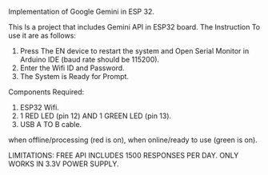 Implementation of Google Gemini in ESP 32.

This Is a project that includes Gemini API in ESP32 board. The Instruction To use it are as follows:
1. Press The EN device to restart the system and Open Serial Monitor in Arduino IDE (baud rate should be 115200).
2. Enter the Wifi ID and Password.
3. The System is Ready for Prompt.

Components Required:
1. ESP32 Wifi.
2. 1 RED LED (pin 12) AND 1 GREEN LED (pin 13).
3. USB A TO B cable.

when offline/processing (red is on), when online/ready to use (green is on).

LIMITATIONS:
FREE API INCLUDES 1500 RESPONSES PER DAY.
ONLY WORKS IN 3.3V POWER SUPPLY.
